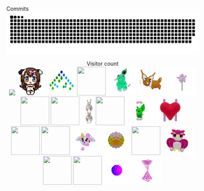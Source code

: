 
<br/>
Commits
<a href=#><img src="contributions.svg"></a>
<p align="center"> 
  Visitor count<br>
  <img src="https://profile-counter.glitch.me/mollybeach/count.svg" />
  <img src="./assets/cowpic.png" width="75" height="75"/>
  <img src="./assets/binaryTree.gif" width="75" height="75"/>
  <img src="./assets/butterfree.gif" width="75" height="75"/>
  <img src="./assets/chikorita.gif" width="75" height="75"/>
  <img src="./assets/eevee.gif" width="75" height="75"/>
  <img src="./assets/flower.gif" width="75" height="75"/>
  <img src="./assets/flowerGarden.gif" width="75" height="75"/>
  <img src="./assets/fidgetToy.gif" width="75" height="75"/>
  <img src="./assets/gene.gif" width="35" height="75"/>
  <img src="./assets/growlithe.gif" width="75" height="75"/>
  <img src="./assets/grimLeaper.gif" width="75" height="75"/>
  <img src="./assets/heart.gif" width="75" height="75"/>
  <img src="./assets/horseSea.gif" width="75" height="75"/>
  <img src="./assets/mandelbrot.gif" width="75" height="75"/>
  <img src="./assets/milkers.gif" width="75" height="75"/>
  <img src="./assets/poke.gif" width="75" height="75"/>
  <img src="./assets/purugly.gif" width="75" height="75"/>
  <img src="./assets/owl.gif" width="85" height="75"/>
  <img src="./assets/rattata.gif" width="75" height="75"/>
  <img src="./assets/rgbToVec3Colors.gif" width="75" height="75"/>
  <img src="./assets/virus.gif" width="75" height="75"/>
  <img src="./assets/zap.gif" width="75" height="75"/>
 </p>
  

</table>

